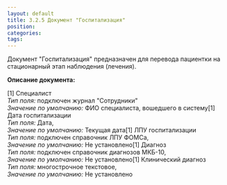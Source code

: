 ```yaml
---
layout: default
title: 3.2.5 Документ "Госпитализация"
position: 
categories: 
tags: 
---
```


Документ "Госпитализация" предназначен для перевода пациентки на стационарный этап наблюдения (лечения).

**Описание документа:**

[1] Специалист  
*Тип поля:* подключен журнал "Сотрудники"  
*Значение по умолчанию:* ФИО специалиста, вошедшего в систему[1] Дата госпитализации  
*Тип поля:* Дата,  
*Значение по умолчанию:* Текущая дата[1] ЛПУ госпитализации  
*Тип поля:* подключен справочник ЛПУ ФОМСа,  
*Значение по умолчанию:* Не установлено[1] Диагноз  
*Тип поля:* подключен справочник диагнозов МКБ-10,  
*Значение по умолчанию:* Не установлено[1] Клинический диагноз  
*Тип поля:* многострочное текстовое,  
*Значение по умолчанию:* Не установлено 

